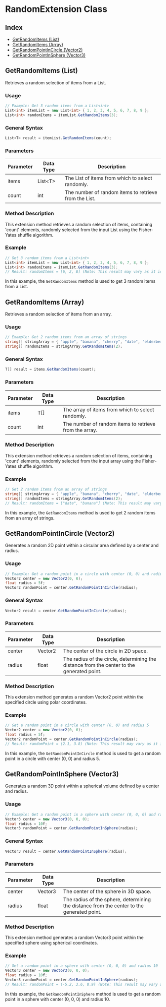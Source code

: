 # RandomExtension Class

## Index
- [GetRandomItems (List)](#GetRandomItems-List)
- [GetRandomItems (Array)](#GetRandomItems-Array)
- [GetRandomPointInCircle (Vector2)](#GetRandomPointInCircle-Vector2)
- [GetRandomPointInSphere (Vector3)](#GetRandomPointInSphere-Vector3)

## GetRandomItems (List)

Retrieves a random selection of items from a List.

### Usage

```csharp
// Example: Get 3 random items from a List<int>
List<int> itemList = new List<int> { 1, 2, 3, 4, 5, 6, 7, 8, 9 };
List<int> randomItems = itemList.GetRandomItems(3);
```

### General Syntax

```csharp
List<T> result = itemList.GetRandomItems(count);
```

### Parameters

| Parameter | Data Type | Description                                               |
|-----------|-----------|-----------------------------------------------------------|
| items     | List\<T>  | The List of items from which to select randomly.          |
| count     | int       | The number of random items to retrieve from the List.      |

### Method Description

This extension method retrieves a random selection of items, containing 'count' elements, randomly selected from the input List using the Fisher-Yates shuffle algorithm.

### Example

```csharp
// Get 3 random items from a List<int>
List<int> itemList = new List<int> { 1, 2, 3, 4, 5, 6, 7, 8, 9 };
List<int> randomItems = itemList.GetRandomItems(3);
// Result: randomItems = [6, 2, 8] (Note: This result may vary as it is random)
```

In this example, the `GetRandomItems` method is used to get 3 random items from a List<int>.

## GetRandomItems (Array)

Retrieves a random selection of items from an array.

### Usage

```csharp
// Example: Get 2 random items from an array of strings
string[] stringArray = { "apple", "banana", "cherry", "date", "elderberry" };
string[] randomItems = stringArray.GetRandomItems(2);
```

### General Syntax

```csharp
T[] result = items.GetRandomItems(count);
```

### Parameters

| Parameter | Data Type | Description                                               |
|-----------|-----------|-----------------------------------------------------------|
| items     | T[]       | The array of items from which to select randomly.         |
| count     | int       | The number of random items to retrieve from the array.     |

### Method Description

This extension method retrieves a random selection of items, containing 'count' elements, randomly selected from the input array using the Fisher-Yates shuffle algorithm.

### Example

```csharp
// Get 2 random items from an array of strings
string[] stringArray = { "apple", "banana", "cherry", "date", "elderberry" };
string[] randomItems = stringArray.GetRandomItems(2);
// Result: randomItems = ["date", "banana"] (Note: This result may vary as it is random)
```

In this example, the `GetRandomItems` method is used to get 2 random items from an array of strings.

## GetRandomPointInCircle (Vector2)

Generates a random 2D point within a circular area defined by a center and radius.

### Usage

```csharp
// Example: Get a random point in a circle with center (0, 0) and radius 5
Vector2 center = new Vector2(0, 0);
float radius = 5f;
Vector2 randomPoint = center.GetRandomPointInCircle(radius);
```

### General Syntax

```csharp
Vector2 result = center.GetRandomPointInCircle(radius);
```

### Parameters

| Parameter | Data Type | Description                                               |
|-----------|-----------|-----------------------------------------------------------|
| center    | Vector2   | The center of the circle in 2D space.                     |
| radius    | float     | The radius of the circle, determining the distance from the center to the generated point. |

### Method Description

This extension method generates a random Vector2 point within the specified circle using polar coordinates.

### Example

```csharp
// Get a random point in a circle with center (0, 0) and radius 5
Vector2 center = new Vector2(0, 0);
float radius = 5f;
Vector2 randomPoint = center.GetRandomPointInCircle(radius);
// Result: randomPoint = (2.1, 3.8) (Note: This result may vary as it is random)
```

In this example, the `GetRandomPointInCircle` method is used to get a random point in a circle with center (0, 0) and radius 5.

## GetRandomPointInSphere (Vector3)

Generates a random 3D point within a spherical volume defined by a center and radius.

### Usage

```csharp
// Example: Get a random point in a sphere with center (0, 0, 0) and radius 10
Vector3 center = new Vector3(0, 0, 0);
float radius = 10f;
Vector3 randomPoint = center.GetRandomPointInSphere(radius);
```

### General Syntax

```csharp
Vector3 result = center.GetRandomPointInSphere(radius);
```

### Parameters

| Parameter | Data Type | Description                                               |
|-----------|-----------|-----------------------------------------------------------|
| center    | Vector3   | The center of the sphere in 3D space.                     |
| radius    | float     | The radius of the sphere, determining the distance from the center to the generated point. |

### Method Description

This extension method generates a random Vector3 point within the specified sphere using spherical coordinates.

### Example

```csharp
// Get a random point in a sphere with center (0, 0, 0) and radius 10
Vector3 center = new Vector3(0, 0, 0);
float radius = 10f;
Vector3 randomPoint = center.GetRandomPointInSphere(radius);
// Result: randomPoint = (-5.2, 3.6, 8.9) (Note: This result may vary as it is random)
```

In this example, the `GetRandomPointInSphere` method is used to get a random point in a sphere with center (0, 0, 0) and radius 10.

